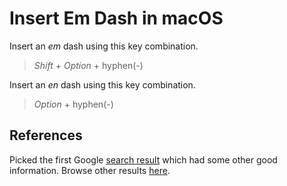 # Insert Em Dash in macOS

Insert an *em* dash using this key combination.

> *Shift* + *Option* + hyphen(-)

Insert an *en* dash using this key combination.

> *Option* + hyphen(-)

## References

Picked the first Google [search result](https://setapp.com/how-to/type-em-dash-on-mac) which had some other good information.
Browse other results [here](https://lmgtfy.app/?q=how+to+type+an+em+dash+on+mac).
